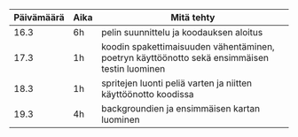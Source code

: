 Päivämäärä  |  Aika  |  Mitä tehty
----------  |  ----  |  ----------
16.3  |  6h  |   pelin suunnittelu ja koodauksen aloitus
17.3  |  1h  |   koodin spakettimaisuuden vähentäminen, poetryn käyttöönotto sekä ensimmäisen testin luominen
18.3  |  1h  |   spritejen luonti peliä varten ja niitten käyttöönotto koodissa
19.3  |  4h  |   backgroundien ja ensimmäisen kartan luominen
